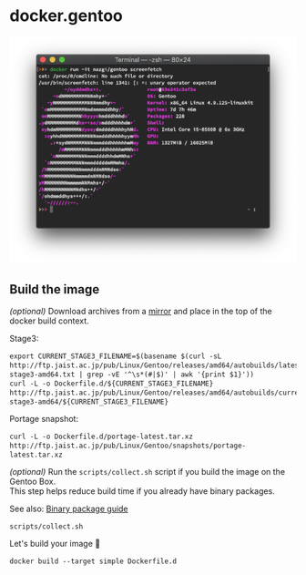 # docker.gentoo

![screenshot screenfetch](docs/screenfetch.1.png)

## Build the image

_(optional)_ Download archives from a [mirror](https://www.gentoo.org/downloads/mirrors/) and place in the top of the docker build context.

Stage3:

```shellsession
export CURRENT_STAGE3_FILENAME=$(basename $(curl -sL http://ftp.jaist.ac.jp/pub/Linux/Gentoo/releases/amd64/autobuilds/latest-stage3-amd64.txt | grep -vE '^\s*(#|$)' | awk '{print $1}'))
curl -L -o Dockerfile.d/${CURRENT_STAGE3_FILENAME} http://ftp.jaist.ac.jp/pub/Linux/Gentoo/releases/amd64/autobuilds/current-stage3-amd64/${CURRENT_STAGE3_FILENAME}
```

Portage snapshot:

```shellsession
curl -L -o Dockerfile.d/portage-latest.tar.xz http://ftp.jaist.ac.jp/pub/Linux/Gentoo/snapshots/portage-latest.tar.xz
```

_(optional)_ Run the `scripts/collect.sh` script if you build the image on the Gentoo Box.  
This step helps reduce build time if you already have binary packages.

See also: [Binary package guide](https://wiki.gentoo.org/wiki/Binary_package_guide)

```shellsession
scripts/collect.sh
```

Let's build your image :whale:

```shellsession
docker build --target simple Dockerfile.d
```
